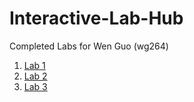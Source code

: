 # Interactive-Lab-Hub

Completed Labs for Wen Guo (wg264)

1. [Lab 1](./lab1/)
2. [Lab 2](./lab2/)
3. [Lab 3](./lab3/)